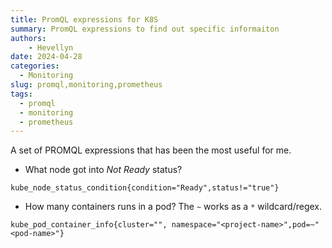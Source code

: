 ```yaml
---
title: PromQL expressions for K8S
summary: PromQL expressions to find out specific informaiton
authors:
    - Hevellyn
date: 2024-04-28
categories:
  - Monitoring
slug: promql,monitoring,prometheus
tags:
  - promql
  - monitoring
  - prometheus
---
```


 A set of PROMQL expressions that has been the most useful for me.

<!-- more -->

- What node got into *Not Ready* status?
```
kube_node_status_condition{condition="Ready",status!="true"}
```

- How many containers runs in a pod? The `~` works as a `*` wildcard/regex.
```
kube_pod_container_info{cluster="", namespace="<project-name>",pod=~"<pod-name>"}
```


